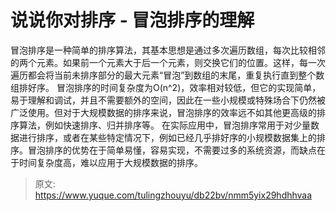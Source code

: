 # 说说你对排序 - 冒泡排序的理解

冒泡排序是一种简单的排序算法，其基本思想是通过多次遍历数组，每次比较相邻的两个元素。如果前一个元素大于后一个元素，则交换它们的位置。这样，每一次遍历都会将当前未排序部分的最大元素“冒泡”到数组的末尾，重复执行直到整个数组排好序。
冒泡排序的时间复杂度为O(n^2)，效率相对较低，但它的实现简单，易于理解和调试，并且不需要额外的空间，因此在一些小规模或特殊场合下仍然被广泛使用。但对于大规模数据的排序来说，冒泡排序的效率远不如其他更高级的排序算法，例如快速排序、归并排序等。
在实际应用中，冒泡排序常用于对少量数据进行排序，或者在某些特定情况下，例如已经几乎排好序的小规模数据集上的排序。冒泡排序的优势在于简单易懂，容易实现，不需要过多的系统资源，而缺点在于时间复杂度高，难以应用于大规模数据的排序。


> 原文: <https://www.yuque.com/tulingzhouyu/db22bv/nmm5yix29hdhhvaa>